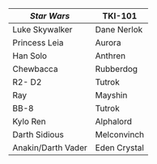|*Star Wars*|TKI-101|
|---|---|
Luke Skywalker | Dane Nerlok 
Princess Leia | Aurora 
Han Solo | Anthren 
Chewbacca | Rubberdog 
R2- D2 | Tutrok 
Ray | Mayshin 
BB-8 | Tutrok 
Kylo Ren | Alphalord 
Darth Sidious | Melconvinch 
Anakin/Darth Vader | Eden Crystal 
